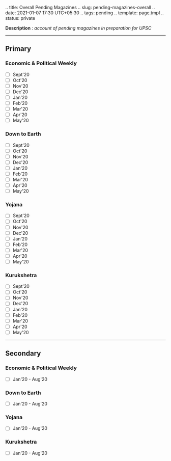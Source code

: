 .. title: Overall Pending Magazines
.. slug: pending-magazines-overall
.. date: 2021-01-07 17:30 UTC+05:30
.. tags: pending
.. template: page.tmpl
.. status: private

**Description** : *account of pending magazines in preparation for UPSC*

***
<!-- TEASER_END -->

## Primary
### Economic & Political Weekly
- [ ] Sept'20
- [ ] Oct'20
- [ ] Nov'20
- [ ] Dec'20
- [ ] Jan'20
- [ ] Feb'20
- [ ] Mar'20
- [ ] Apr'20
- [ ] May'20
### Down to Earth
- [ ] Sept'20
- [ ] Oct'20
- [ ] Nov'20
- [ ] Dec'20
- [ ] Jan'20
- [ ] Feb'20
- [ ] Mar'20
- [ ] Apr'20
- [ ] May'20
### Yojana
- [ ] Sept'20
- [ ] Oct'20
- [ ] Nov'20
- [ ] Dec'20
- [ ] Jan'20
- [ ] Feb'20
- [ ] Mar'20
- [ ] Apr'20
- [ ] May'20
### Kurukshetra
- [ ] Sept'20
- [ ] Oct'20
- [ ] Nov'20
- [ ] Dec'20
- [ ] Jan'20
- [ ] Feb'20
- [ ] Mar'20
- [ ] Apr'20
- [ ] May'20

---
## Secondary
### Economic & Political Weekly
- [ ] Jan'20 - Aug'20
### Down to Earth
- [ ] Jan'20 - Aug'20
### Yojana
- [ ] Jan'20 - Aug'20
### Kurukshetra
- [ ] Jan'20 - Aug'20
